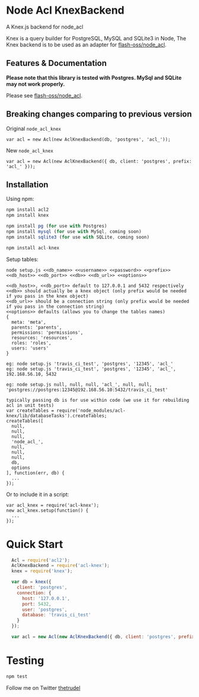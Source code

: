 Node Acl KnexBackend
=============

A Knex.js backend for node_acl

Knex is a query builder for PostgreSQL, MySQL and SQLite3 in Node, The Knex backend is to be used as an adapter for [flash-oss/node_acl](https://github.com/flash-oss/node_acl).

## Features & Documentation
**Please note that this library is tested with Postgres. MySql and SQLite may not work properly.**

Please see [flash-oss/node_acl](https://github.com/flash-oss/node_acl).

## Breaking changes comparing to previous version
Original `node_acl_knex`
```
var acl = new Acl(new AclKnexBackend(db, 'postgres', 'acl_'));
```

New `node_acl_knex`
```
var acl = new Acl(new AclKnexBackend({ db, client: 'postgres', prefix: 'acl_' }));
```
## Installation

Using npm:

```javascript
npm install acl2
npm install knex

npm install pg (for use with Postgres)
npm install mysql (for use with MySql, coming soon)
npm install sqlite3 (for use with SQLite, coming soon)

npm install acl-knex
```

Setup tables:
```
node setup.js <<db_name>> <<username>> <<password>> <<prefix>> <<db_host>> <<db_port>> <<db>> <<db_url>> <<options>>

<<db_host>>, <<db_port>> default to 127.0.0.1 and 5432 respectively
<<db>> should actually be a knex object (only prefix would be needed if you pass in the knex object)
<<db_url>> should be a connection string (only prefix would be needed if you pass in the connection string)
<<options>> defaults (allows you to change the tables names)
{
  meta: 'meta',
  parents: 'parents',
  permissions: 'permissions',
  resources: 'resources',
  roles: 'roles',
  users: 'users'
}

eg: node setup.js 'travis_ci_test', 'postgres', '12345', 'acl_'
eg: node setup.js 'travis_ci_test', 'postgres', '12345', 'acl_', 192.168.56.10, 5432

eg: node setup.js null, null, null, 'acl_', null, null, 'postgres://postgres:12345@192.168.56.10:5432/travis_ci_test'

typically passing db is for use within code (we use it for rebuilding acl in unit tests)
var createTables = require('node_modules/acl-knex/lib/databaseTasks').createTables;
createTables([
  null,
  null,
  null,
  'node_acl_',
  null,
  null,
  null,
  db,
  options
], function(err, db) {
  ...
});

```

Or to include it in a script:
```
var acl_knex = require('acl-knex');
new acl_knex.setup(function() {
  ...
});
```

# Quick Start

```javascript
  Acl = require('acl2');
  AclKnexBackend = require('acl-knex');
  knex = require('knex');

  var db = knex({
    client: 'postgres',
    connection: {
      host: '127.0.0.1',
      port: 5432,
      user: 'postgres',
      database: 'travis_ci_test'
    }
  });

  var acl = new Acl(new AclKnexBackend({ db, client: 'postgres', prefix: 'acl_' }));
```

# Testing

```javascript
npm test
```

Follow me on Twitter [thetrudel](http://twitter.com/thetrudel)
